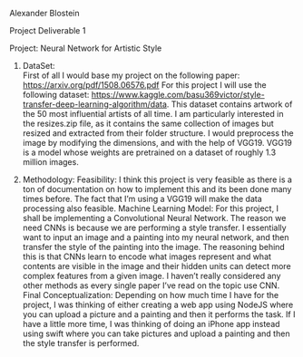 Alexander Blostein

Project Deliverable 1

Project: Neural Network for Artistic Style


 1. DataSet:  
First of all I would base my project on the following paper: https://arxiv.org/pdf/1508.06576.pdf
For this project I will use the following dataset: https://www.kaggle.com/basu369victor/style-transfer-deep-learning-algorithm/data.
This dataset contains artwork of the 50 most influential artists of all time. I am particularly interested in the resizes.zip file, as it contains the same collection of images but resized and extracted from their folder structure.
I would preprocess the image by modifying the dimensions, and with the help of VGG19. VGG19 is a model whose weights are pretrained on a dataset of roughly 1.3 million images. 


2. Methodology: 
Feasibility: I think this project is very feasible as there is a ton of documentation on how to implement this and its been done many times before. The fact that I’m using a VGG19 will make the data processing also feasible.
Machine Learning Model: For this project, I shall be implementing a Convolutional Neural Network. The reason we need CNNs is because we are performing a style transfer. I essentially want to input an image and a painting into my neural network, and then transfer the style of the painting into the image. The reasoning behind this is that CNNs learn to encode what images represent and what contents are visible in the image and their hidden units can detect more complex features from a given image. I haven’t really considered any other methods as every single paper I’ve read on the topic use CNN.
Final Conceptualization:
	Depending on how much time I have for the project, I was thinking of either creating a web app using NodeJS where you can upload a picture and a painting and then it performs the task. If I have a little more time, I was thinking of doing an iPhone app instead using swift where you can take pictures and upload a painting and then the style transfer is performed.